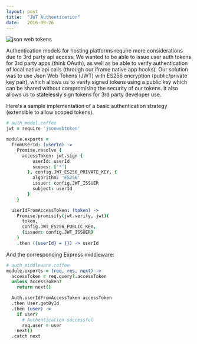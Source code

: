 ```yaml
---
layout: post
title:  "JWT Authentication"
date:   2016-09-26
---
```


![json web tokens](https://zolmeister.com/assets/images/jwt_logo.png)

Authentication models for hosting platforms require more considerations due to 3rd party api access.
We wanted to be able to issue user auth tokens for 3rd party apps (think OAuth), as well as be able to verify authentication of local native api calls (through our iframe native app hooks).
Our solution was to use Json Web Tokens (JWT) with ES256 encryption (public/private key pair), which allows us to verify signed tokens using a public key which can be shared without compromising the security of our tokens. It also allows us to statelessly sign tokens for 3rd party developer use.

Here's a sample implementation of a basic authentication strategy (extensible to allow scoped tokens).

```coffee
# auth_model.coffee
jwt = require 'jsonwebtoken'

module.exports =
  fromUserId: (userId) ->
    Promise.resolve {
      accessToken: jwt.sign {
          userId: userId
          scopes: ['*']
        }, config.JWT_ES256_PRIVATE_KEY, {
          algorithm: 'ES256'
          issuer: config.JWT_ISSUER
          subject: userId
        }
    }

  userIdFromAccessToken: (token) ->
    Promise.promisify(jwt.verify, jwt)(
      token,
      config.JWT_ES256_PUBLIC_KEY,
      {issuer: config.JWT_ISSUER}
    )
    .then ({userId} = {}) -> userId
```

And the corresponding Express middleware:

```coffee
# auth_middleware.coffee
module.exports = (req, res, next) ->
  accessToken = req.query?.accessToken
  unless accessToken?
    return next()

  Auth.userIdFromAccessToken accessToken
  .then User.getById
  .then (user) ->
    if user?
      # Authentication successful
      req.user = user
    next()
  .catch next
```
